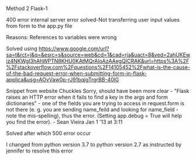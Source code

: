 Method 2 Flask-1

400 error internal server error solved-Not transferring user input values from form to the app.py file

Reasons: References to variables were wrong 

Solved using
https://www.google.com/url?sa=t&rct=j&q=&esrc=s&source=web&cd=1&cad=rja&uact=8&ved=2ahUKEwiz4NKWgI3hAhWPTN8KHU0KAtMQrAIoAzAAegQICRAK&url=https%3A%2F%2Fstackoverflow.com%2Fquestions%2F14105452%2Fwhat-is-the-cause-of-the-bad-request-error-when-submitting-form-in-flask-applica&usg=AOvVaw0p-rJ91bqjgTrgrBB-40lG


Snippet from website
Chuckles Sorry, should have been more clear - "Flask raises an HTTP error when it fails to find a key in the args and form dictionaries" - one of the fields you are trying to access in request.form is not there (e. g. you are sending name_feild and looking for name_field - note the mis-spelling), thus the error. (Setting app.debug = True will help you find the error). - Sean Vieira Jan 1 '13 at 3:11 


Solved after which 500 error occur

I changed from python version 3.7 to python version 2.7 as instructed by jennifer to resolve this error

